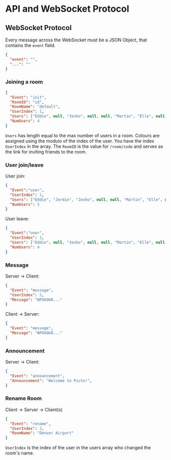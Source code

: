 # API and WebSocket Protocol

## WebSocket Protocol
Every message across the WebSocket must be a JSON Object, that contains the
`event` field.

```JSON
{
  "event": "",
  "...": ""
}
```

### Joining a room
```JSON
{
  "Event": "init",
  "RoomID": "id",
  "RoomName": "default",
  "UserIndex": 1,
  "Users": ["Eddie", null, "Josho", null, null, "Martin", "Elle", null],
  "NumUsers": 4
}
```
`Users` has length equal to the max number of users in a room. Colours are
assigned using the modulo of the index of the user. You have the index 
`UserIndex` in the array. The `RoomID` is the value for `/room/code` and serves
as the link for inviting friends to the room.

### User join/leave

User join:
```JSON
{
  "Event":"user",
  "UserIndex": 1,
  "Users": ["Eddie", "Jordie", "Josho", null, null, "Martin", "Elle", null],
  "NumUsers": 5
}
```

User leave:
```JSON
{
  "Event":"user",
  "UserIndex": 1,
  "Users": ["Eddie", null, "Josho", null, null, "Martin", "Elle", null],
  "NumUsers": 4
}
```

### Message

Server -> Client:
```JSON
{
  "Event": "message",
  "UserIndex": 2,
  "Message": "NPXkOU8..."
}
```
Client -> Server:
```JSON
{
  "Event": "message",
  "Message": "NPXkOU8..."
}
```

### Announcement

Server -> Client:
```JSON
{
  "Event": "announcement",
  "Announcement": "Welcome to Picto!",
}
```

### Rename Room

Client -> Server -> Client(s)
```JSON
{
  "Event": "rename",
  "UserIndex": 2,
  "RoomName": "Denver Airport"
}
```
`UserIndex` is the index of the user in the users array who changed the room's 
name.